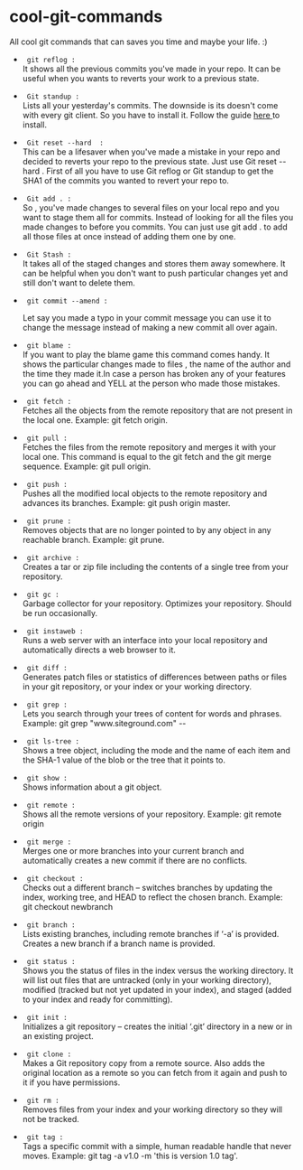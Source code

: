 # cool-git-commands
All cool git commands that can saves you time and maybe your life. :)

<ul>

<p> <li> <code> git reflog : </code> </li>   It shows all the previous commits you've made in your repo. It can be useful when you wants to reverts your work to a previous state.  </p>


<p> <li>  <code> Git standup :  </code> </li> Lists all your yesterday's commits. The downside is its doesn't come with every git client. So you have to install it. Follow the guide <a href="https://github.com/kamranahmedse/git-standup"> here </a> to install. </p>


<p> <li>  <code> Git reset --hard  : </code> </li>  This can be a lifesaver when you've made  a mistake in  your repo and decided to reverts your repo to the previous state. Just use <italic> Git reset --hard <The SHA1 of the commits you want to revert to>  </italic> . First of all you have to use <italic> Git reflog </italic> or <italic> Git standup </italic> to get the SHA1 of the commits you wanted to revert your repo to. </p>


<p> <li>  <code> Git add . : </code> </li>  So , you've made changes to several files on your local repo and you want to stage them all for commits. Instead of looking for all the files you made changes to before you commits. You can just use <italic> git add . </italic> to add all those files at once instead of adding them one by one. </p>


<p> <li>  <code> Git Stash : </code> </li> It  takes all of the staged changes and stores them away somewhere. It can be helpful when you don't want to push  particular changes yet and still don't want to delete them. </p>

<p> <li> <code> git commit --amend :  </code> </li>

Let say you made a typo in your  commit message you can use it to change the message instead of making a new commit all over again. </p>

<p> <li> <code> git blame : </code> </li> If you want to play the blame game this command comes handy. It shows the particular changes made to files , the name of the author and the time they made it.In case a person has broken any of your features you can go ahead and YELL at the person who made those mistakes. </p>


<p> <li> <code> git fetch :</code> </li> Fetches all the objects from the remote repository that are not present in the local one. Example: git fetch origin. </p>


<p> <li> <code> git pull :</code> </li> Fetches the files from the remote repository and merges it with your local one. This command is equal to the git fetch and the git merge sequence. Example: git pull origin. </p>

<p> <li> <code> git push :</code> </li> Pushes all the modified local objects to the remote repository and advances its branches. Example: git push origin master. </p>


<p> <li> <code> git prune :</code> </li> Removes objects that are no longer pointed to by any object in any reachable branch. <italic> Example: git prune.</italic> </p>

<p> <li> <code> git archive :</code> </li> Creates a tar or zip file including the contents of a single tree from your repository. </p>

<p> <li> <code> git gc :</code> </li> Garbage collector for your repository. Optimizes your repository. Should be run occasionally. </p>

<p> <li> <code> git instaweb :</code> </li> Runs a web server with an interface into your local repository and automatically directs a web browser to it. </p>

<p> <li> <code> git diff :</code> </li> Generates patch files or statistics of differences between paths or files in your git repository, or your index or your working directory. </p>

<p> <li> <code> git grep :</code> </li> Lets you search through your trees of content for words and phrases. <italic> Example: git grep  "www.siteground.com" -- </italic> </p>

<p> <li> <code> git ls-tree :</code> </li> Shows a tree object, including the mode and the name of each item and the SHA-1 value of the blob or the tree that it points to. </p>

<p> <li> <code> git show :</code> </li> Shows information about a git object.  </p>

<p> <li> <code> git remote :</code> </li> Shows all the remote versions of your repository. Example: git remote origin  </p>

<p> <li> <code> git merge :</code> </li> Merges one or more branches into your current branch and automatically creates a new commit if there are no conflicts.  </p>

<p> <li> <code> git checkout :</code> </li> Checks out a different branch – switches branches by updating the index, working tree, and HEAD to reflect the chosen branch. <italic> Example: git checkout newbranch </italic>  </p>


<p> <li> <code> git branch :</code> </li> Lists existing branches, including remote branches if ‘-a’ is provided. Creates a new branch if a branch name is provided.  </p>

<p> <li> <code> git status :</code> </li> Shows you the status of files in the index versus the working directory. It will list out files that are untracked (only in your working directory), modified (tracked but not yet updated in your index), and staged (added to your index and ready for committing).  </p>

<p> <li> <code> git init :</code> </li> Initializes a git repository – creates the initial ‘.git’ directory in a new or in an existing project.   </p>

<p> <li> <code> git clone :</code> </li> Makes a Git repository copy from a remote source. Also adds the original location as a remote so you can fetch from it again and push to it if you have permissions. </p>

<p> <li> <code> git rm :</code> </li> Removes files from your index and your working directory so they will not be tracked. </p>

<p> <li> <code> git tag :</code> </li> Tags a specific commit with a simple, human readable handle that never moves. Example: git tag -a v1.0 -m 'this is version 1.0 tag'. </p>











</ul>
